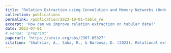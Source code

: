```yaml
---
title: "Relation Extraction using Convolution and Memory Networks (Under Review)"
collection: publications
permalink: /publication/2023-10-01-table_re
excerpt: 'How can we improve relation extraction on tabular data?'
date: 2023-07-01
# venue: 'preprint'
paperurl: 'https://arxiv.org/abs/2307.05827'
citation: 'Shahriar, A., Saha, R., & Barbosa, D. (2023). Relational extraction on Wikipedia tables using convolutional and memory networks. Retrieved from http://arxiv.org/abs/2307.05827'
---
```


<!-- [Download paper here](http://academicpages.github.io/files/paper1.pdf) -->

<!-- Recommended citation: Shahriar, Arif, Rohan Saha, and Denilson Barbosa. "Relational Extraction on Wikipedia Tables using Convolutional and Memory Networks." arXiv preprint arXiv:2307.05827 (2023). -->